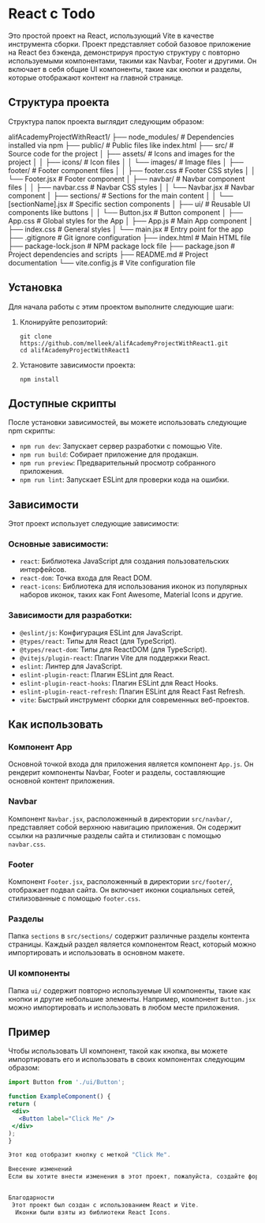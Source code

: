 # React с Todo

Это простой проект на React, использующий Vite в качестве инструмента сборки. Проект представляет собой базовое приложение на React без бэкенда, демонстрируя простую структуру с повторно используемыми компонентами, такими как Navbar, Footer и другими. Он включает в себя общие UI компоненты, такие как кнопки и разделы, которые отображают контент на главной странице.

## Структура проекта

Структура папок проекта выглядит следующим образом:

alifAcademyProjectWithReact1/
├── node_modules/ # Dependencies installed via npm
├── public/ # Public files like index.html
├── src/ # Source code for the project
│ ├── assets/ # Icons and images for the project
│ │ ├── icons/ # Icon files
│ │ └── images/ # Image files
│ ├── footer/ # Footer component files
│ │ ├── footer.css # Footer CSS styles
│ │ └── Footer.jsx # Footer component
│ ├── navbar/ # Navbar component files
│ │ ├── navbar.css # Navbar CSS styles
│ │ └── Navbar.jsx # Navbar component
│ ├── sections/ # Sections for the main content
│ │ └── [sectionName].jsx # Specific section components
│ ├── ui/ # Reusable UI components like buttons
│ │ └── Button.jsx # Button component
│ ├── App.css # Global styles for the App
│ ├── App.js # Main App component
│ ├── index.css # General styles
│ └── main.jsx # Entry point for the app
├── .gitignore # Git ignore configuration
├── index.html # Main HTML file
├── package-lock.json # NPM package lock file
├── package.json # Project dependencies and scripts
├── README.md # Project documentation
└── vite.config.js # Vite configuration file

## Установка

Для начала работы с этим проектом выполните следующие шаги:

1. Клонируйте репозиторий:

   ```
   git clone https://github.com/melleek/alifAcademyProjectWithReact1.git
   cd alifAcademyProjectWithReact1
   ```

2. Установите зависимости проекта:

   ```
   npm install
   ```

## Доступные скрипты

После установки зависимостей, вы можете использовать следующие npm скрипты:

- `npm run dev`: Запускает сервер разработки с помощью Vite.
- `npm run build`: Собирает приложение для продакшн.
- `npm run preview`: Предварительный просмотр собранного приложения.
- `npm run lint`: Запускает ESLint для проверки кода на ошибки.

## Зависимости

Этот проект использует следующие зависимости:

### Основные зависимости:

- `react`: Библиотека JavaScript для создания пользовательских интерфейсов.
- `react-dom`: Точка входа для React DOM.
- `react-icons`: Библиотека для использования иконок из популярных наборов иконок, таких как Font Awesome, Material Icons и другие.

### Зависимости для разработки:

- `@eslint/js`: Конфигурация ESLint для JavaScript.
- `@types/react`: Типы для React (для TypeScript).
- `@types/react-dom`: Типы для ReactDOM (для TypeScript).
- `@vitejs/plugin-react`: Плагин Vite для поддержки React.
- `eslint`: Линтер для JavaScript.
- `eslint-plugin-react`: Плагин ESLint для React.
- `eslint-plugin-react-hooks`: Плагин ESLint для React Hooks.
- `eslint-plugin-react-refresh`: Плагин ESLint для React Fast Refresh.
- `vite`: Быстрый инструмент сборки для современных веб-проектов.

## Как использовать

### Компонент App

Основной точкой входа для приложения является компонент `App.js`. Он рендерит компоненты Navbar, Footer и разделы, составляющие основной контент приложения.

### Navbar

Компонент `Navbar.jsx`, расположенный в директории `src/navbar/`, представляет собой верхнюю навигацию приложения. Он содержит ссылки на различные разделы сайта и стилизован с помощью `navbar.css`.

### Footer

Компонент `Footer.jsx`, расположенный в директории `src/footer/`, отображает подвал сайта. Он включает иконки социальных сетей, стилизованные с помощью `footer.css`.

### Разделы

Папка `sections` в `src/sections/` содержит различные разделы контента страницы. Каждый раздел является компонентом React, который можно импортировать и использовать в основном макете.

### UI компоненты

Папка `ui/` содержит повторно используемые UI компоненты, такие как кнопки и другие небольшие элементы. Например, компонент `Button.jsx` можно импортировать и использовать в любом месте приложения.

## Пример

Чтобы использовать UI компонент, такой как кнопка, вы можете импортировать его и использовать в своих компонентах следующим образом:

```jsx
import Button from './ui/Button';

function ExampleComponent() {
return (
 <div>
   <Button label="Click Me" />
 </div>
);
}

Этот код отобразит кнопку с меткой "Click Me".

Внесение изменений
Если вы хотите внести изменения в этот проект, пожалуйста, создайте форк репозитория и отправьте pull request с вашими изменениями. Мы всегда рады новым вкладам!


Благодарности
 Этот проект был создан с использованием React и Vite.
  Иконки были взяты из библиотеки React Icons.


```
